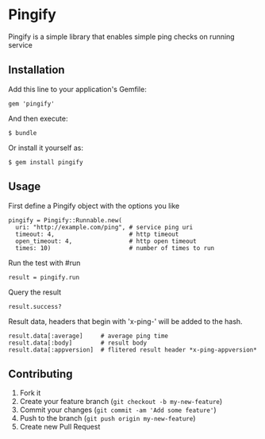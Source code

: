 # Pingify

Pingify is a simple library that enables simple ping checks on running service


## Installation

Add this line to your application's Gemfile:

    gem 'pingify'

And then execute:

    $ bundle

Or install it yourself as:

    $ gem install pingify

## Usage

First define a Pingify object with the options you like

    pingify = Pingify::Runnable.new(
      uri: "http://example.com/ping", # service ping uri
      timeout: 4,                     # http timeout
      open_timeout: 4,                # http open timeout
      times: 10)                      # number of times to run

Run the test with #run

    result = pingify.run

Query the result

    result.success?

Result data, headers that begin with 'x-ping-' will be added to the hash.

    result.data[:average]     # average ping time
    result.data[:body]        # result body
    result.data[:appversion]  # flitered result header *x-ping-appversion*

## Contributing

1. Fork it
2. Create your feature branch (`git checkout -b my-new-feature`)
3. Commit your changes (`git commit -am 'Add some feature'`)
4. Push to the branch (`git push origin my-new-feature`)
5. Create new Pull Request
